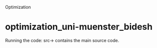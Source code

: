 Optimization

# optimization_uni-muenster_bidesh
Running the code:
src-> contains the main source code.

